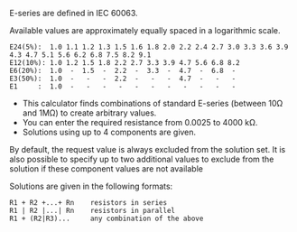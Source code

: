 E-series are defined in IEC 60063.

Available values are approximately equally spaced in a logarithmic scale.

	E24(5%):  1.0 1.1 1.2 1.3 1.5 1.6 1.8 2.0 2.2 2.4 2.7 3.0 3.3 3.6 3.9 4.3 4.7 5.1 5.6 6.2 6.8 7.5 8.2 9.1
	E12(10%): 1.0 1.2 1.5 1.8 2.2 2.7 3.3 3.9 4.7 5.6 6.8 8.2
	E6(20%):  1.0  -  1.5  -  2.2  -  3.3  -  4.7  -  6.8  -
	E3(50%):  1.0  -   -   -  2.2  -   -   -  4.7  -   -   -
	E1     :  1.0  -   -   -   -   -   -   -   -   -   -   -

- This calculator finds combinations of standard E-series (between 10Ω and 1MΩ) to create arbitrary values.
- You can enter the required resistance from 0.0025 to 4000 kΩ.
- Solutions using up to 4 components are given.

By default, the request value is always excluded from the solution set.  It is also possible to specify
up to two additional values to exclude from the solution if these component values are not available

Solutions are given in the following formats:

	R1 + R2 +...+ Rn	resistors in series
	R1 | R2 |...| Rn	resistors in parallel
	R1 + (R2|R3)...		any combination of the above
